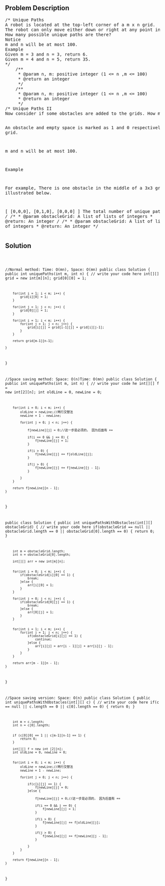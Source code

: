 <!--
<style>
  body { font-family: Arial, sans-serif; }
  .container {{ max-width: 100%; margin: 0 auto; padding: 10px; }}
  .comment-block { max-width: 30%; background-color: #f9f9f9; padding: 10px; border-left: 5px solid #ccc; overflow-wrap: break-word; white-space: pre-wrap; }
  .code-block { background-color: #f4f4f4; padding: 10px; border: 1px solid #ddd; overflow-wrap: break-word; white-space: pre-wrap; }
</style>
-->

<div class='container'>
<h2>Problem Description</h2>
<div class='comment-block'>
<pre>
/* Unique Paths
A robot is located at the top-left corner of a m x n grid.
The robot can only move either down or right at any point in time. The robot is trying to reach the bottom-right corner of the grid.
How many possible unique paths are there?
Notice
m and n will be at most 100.
Example
Given m = 3 and n = 3, return 6.
Given m = 4 and n = 5, return 35.
*/
    /**
     * @param n, m: positive integer (1 <= n ,m <= 100)
     * @return an integer
     */
    /**
     * @param n, m: positive integer (1 <= n ,m <= 100)
     * @return an integer
     */
/* Unique Paths II
Now consider if some obstacles are added to the grids. How many unique paths would there be?

An obstacle and empty space is marked as 1 and 0 respectively in the grid.

m and n will be at most 100.

Example

For example,
There is one obstacle in the middle of a 3x3 grid as illustrated below.

[
  [0,0,0],
  [0,1,0],
  [0,0,0]
]
The total number of unique paths is 2.
*/
    /**
     * @param obstacleGrid: A list of lists of integers
     * @return: An integer
     */
    /**
     * @param obstacleGrid: A list of lists of integers
     * @return: An integer
     */
</pre>
</div>

<h2>Solution</h2>
<div class='code-block'>
<pre><code class='language-java'>

//Normal method: Time: O(mn), Space: O(mn)
public class Solution {
    public int uniquePaths(int m, int n) {
        // write your code here 
        int[][] grid = new int[m][n];
        grid[0][0] = 1;
        
        for(int i = 1; i < m; i++) {
            grid[i][0] = 1;
        }
        
        for(int j = 1; j < n; j++) {
            grid[0][j] = 1;
        }
        
        for(int i = 1; i < m; i++) {
            for(int j = 1; j < n; j++) {
                grid[i][j] = grid[i-1][j] + grid[i][j-1];
            }
        }
        
        return grid[m-1][n-1];
        
    }
}

//Space saving method: Space: O(n)Time: O(mn)
public class Solution {
    public int uniquePaths(int m, int n) {
        // write your code he
        int[][] f = new int[2][n];
        int oldLine = 0, newLine = 0;
        
        for(int i = 0; i < m; i++) {
            oldLine = newLine;//两行交替法
            newLine = 1 - newLine;
            
            for(int j = 0; j < n; j++) {

                f[newLine][j] = 0;//这一步是必须的， 因为后面有 +=

                if(i == 0 && j == 0) {
                    f[newLine][j] = 1;
                }
                
                if(i > 0) {
                    f[newLine][j] += f[oldLine][j];
                }
                
                if(j > 0) {
                    f[newLine][j] += f[newLine][j - 1];
                }
             
            }
        }
        
        return f[newLine][n - 1];
    }
}













public class Solution {
    public int uniquePathsWithObstacles(int[][] obstacleGrid) {
        // write your code here
        if(obstacleGrid == null || obstacleGrid.length == 0 || obstacleGrid[0].length == 0) {
            return 0;
        }
        
        int m = obstacleGrid.length;
        int n = obstacleGrid[0].length;
        
        int[][] arr = new int[m][n];
  
        
        for(int i = 0; i < m; i++) {
            if(obstacleGrid[i][0] == 1) {
                break;
            }else {
                arr[i][0] = 1;
            }
        }
        
        for(int j = 0; j < n; j++) {
            if(obstacleGrid[0][j] == 1) {
                break;
            }else {
                arr[0][j] = 1;
            }
        }
        
        
        for(int i = 1; i < m; i++) {
            for(int j = 1; j < n; j++) {
                if(obstacleGrid[i][j] == 1) {
                    continue;
                }else {
                    arr[i][j] = arr[i - 1][j] + arr[i][j - 1];
                }
            }
        }
        
        return arr[m - 1][n - 1];
    }
}

//Space saving version: Space: O(n)
public class Solution {
    public int uniquePathsWithObstacles(int[][] c) {
        // write your code here
        if(c == null || c.length == 0 || c[0].length == 0) {
            return 0;
        }
        
        int m = c.length;
        int n = c[0].length;
        
        
        if (c[0][0] == 1 || c[m-1][n-1] == 1) {
            return 0;
        }

        int[][] f = new int [2][n];
        int oldLine = 0, newLine = 0;
        
        
        for(int i = 0; i < m; i++) {
            oldLine = newLine;//两行交替法
            newLine = 1 - newLine;
            
            for(int j = 0; j < n; j++) {
                
                if(c[i][j] == 1) {
                    f[newLine][j] = 0;
                }else {
                    
                    f[newLine][j] = 0;//这一步是必须的， 因为后面有 +=
                    
                    if(i == 0 && j == 0) {
                        f[newLine][j] = 1;
                    }
                    
                    if(i > 0) {
                        f[newLine][j] += f[oldLine][j];
                    }
                    
                    if(j > 0) {
                        f[newLine][j] += f[newLine][j - 1];
                    }
            
                }
            }
        }
        
        return f[newLine][n - 1];
    }
}


</code></pre>
</div>
</div>
